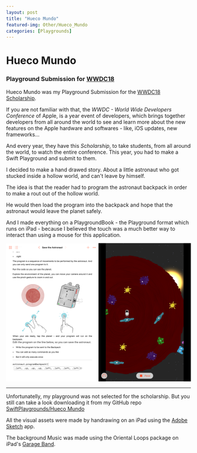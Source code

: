 ```yaml
---
layout: post
title: "Hueco Mundo"
featured-img: Other/Hueco_Mundo
categories: [Playgrounds]
---
```


# Hueco Mundo
### Playground Submission for [WWDC18](https://developer.apple.com/wwdc/)

Hueco Mundo was my Playground Submission for the [WWDC18 Scholarship](https://developer.apple.com/wwdc/).

If you are not familiar with that, the *WWDC - World Wide Developers Conference* of Apple, is a year event of developers, which brings together developers from all around the world to see and learn more about the new features on the Apple hardware and softwares - like, iOS updates, new frameworks...

And every year, they have this *Scholarship*, to take students, from all around the world, to watch the entire conference. This year, you had to make a Swift Playground and submit to them.

I decided to make a hand drawed story. About a little astronaut who got stucked inside a hollow world, and can't leave by himself.

The idea is that the reader had to program the astronaut backpack in order to make a rout out of the hollow world.

He would then load the program into the backpack and hope that the astronaut would leave the planet safely.

And I made everything on a PlaygroundBook - the Playground format which runs on iPad - because I believed the touch was a much better way to interact than using a mouse for this application.

![Playground image example](../assets/img/posts/Other/HuecoMundoExample.jpeg)

---
Unfortunatelly, my playground was not selected for the scholarship.
But you still can take a look downloading it from my GitHub repo [SwiftPlaygrounds/Hueco Mundo](https://github.com/giovaninppc/SwiftPlaygrounds/tree/master/Hueco%20Mundo)

All the visual assets were made by handrawing on an iPad using the [Adobe Sketch](https://www.adobe.com/br/products/sketch.html) app.

The background Music was made using the Oriental Loops package on iPad's [Garage Band](https://itunes.apple.com/br/app/garageband/id408709785?mt=8).

